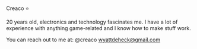 Creaco ⭐

20 years old, electronics and technology fascinates me.
I have a lot of experience with anything game-related and I know how to make stuff work.

You can reach out to me at:
@creaco
wyattdeheck@gmail.com

<!---
CreacOwo/CreacOwo is a ✨ special ✨ repository because its `README.md` (this file) appears on your GitHub profile.
You can click the Preview link to take a look at your changes.
--->

